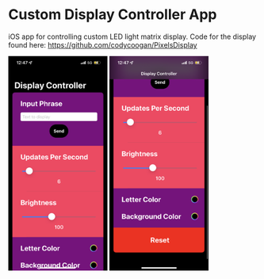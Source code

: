 # Custom Display Controller App
iOS app for controlling custom LED light matrix display. Code for the display found here: https://github.com/codycoogan/PixelsDisplay

<img src="https://github.com/codycoogan/LightMatrixController/blob/main/images/screenshot1.png?raw=true" width="200">
<img src="https://github.com/codycoogan/LightMatrixController/blob/main/images/screenshot2.png?raw=true" width="200">


